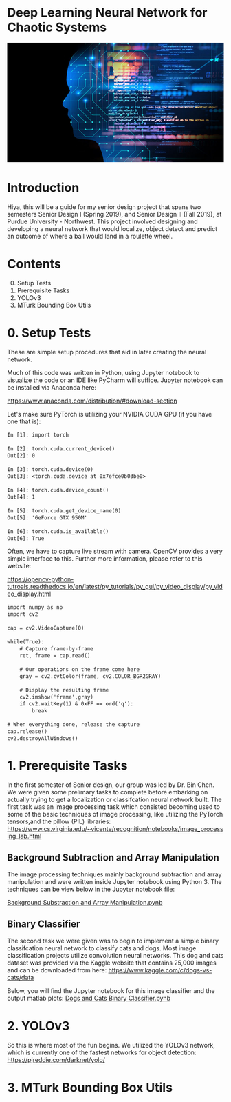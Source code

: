 # Deep Learning Neural Network for Chaotic Systems 
![deep learning is awesome!](https://github.com/alpizano/Deep-Learning-Neural-Network-for-Chaotic-Systems-/blob/master/read_cover.jpg)

# Introduction
Hiya, this will be a guide for my senior design project that spans two semesters Senior Design I (Spring 2019), and Senior Design II (Fall 2019), at Purdue University - Northwest. This project involved designing and developing a neural network that would localize, object detect and predict an outcome of where a ball would land in a roulette wheel.

# Contents
0. Setup Tests
1. Prerequisite Tasks
2. YOLOv3
3. MTurk Bounding Box Utils

# 0. Setup Tests
These are simple setup procedures that aid in later creating the neural network.

Much of this code was written in Python, using Jupyter notebook to visualize the code or an IDE like PyCharm will suffice. Jupyter notebook can be installed via Anaconda here:

https://www.anaconda.com/distribution/#download-section

Let's make sure PyTorch is utilizing your NVIDIA CUDA GPU (if you have one that is):
```
In [1]: import torch

In [2]: torch.cuda.current_device()
Out[2]: 0

In [3]: torch.cuda.device(0)
Out[3]: <torch.cuda.device at 0x7efce0b03be0>

In [4]: torch.cuda.device_count()
Out[4]: 1

In [5]: torch.cuda.get_device_name(0)
Out[5]: 'GeForce GTX 950M'

In [6]: torch.cuda.is_available()
Out[6]: True
```
Often, we have to capture live stream with camera. OpenCV provides a very simple interface to this. Further more information, please refer to this website:

https://opencv-python-tutroals.readthedocs.io/en/latest/py_tutorials/py_gui/py_video_display/py_video_display.html
```
import numpy as np
import cv2

cap = cv2.VideoCapture(0)

while(True):
    # Capture frame-by-frame
    ret, frame = cap.read()

    # Our operations on the frame come here
    gray = cv2.cvtColor(frame, cv2.COLOR_BGR2GRAY)

    # Display the resulting frame
    cv2.imshow('frame',gray)
    if cv2.waitKey(1) & 0xFF == ord('q'):
        break

# When everything done, release the capture
cap.release()
cv2.destroyAllWindows()
```

# 1. Prerequisite Tasks
In the first semester of Senior design, our group was led by Dr. Bin Chen. We were given some prelimary tasks to complete before embarking on actually trying to get a localization or classifcation neural network built. The first task was an image processing task which consisted becoming used to some of the basic techniques of image processing, like utilizing the PyTorch tensors,and the pillow (PIL) libraries:
https://www.cs.virginia.edu/~vicente/recognition/notebooks/image_processing_lab.html

## Background Subtraction and Array Manipulation
The image processing techniques mainly background subtraction and array manipulation and were written inside Jupyter notebook using Python 3. The techniques can be view below in the Jupyter notebook file:

[Background Substraction and Array Manipulation.pynb](1.%20Prerequisite%20Tasks/Image%20Processing/background_subtraction_array_manipulation.ipynb)

## Binary Classifier
The second task we were given was to begin to implement a simple binary classifcation neural network to classify cats and dogs. Most image classification projects utilize convolution neural networks. This dog and cats dataset was provided via the Kaggle website that contains 25,000 images and can be downloaded from here:
https://www.kaggle.com/c/dogs-vs-cats/data

Below, you will find the Jupyter notebook for this image classifier and the output matlab plots:
[Dogs and Cats Binary Classifier.pynb](1.%20Prerequisite%20Tasks/Image%20Processing/background_subtraction_array_manipulation.ipynb)

# 2. YOLOv3
So this is where most of the fun begins. We utilized the YOLOv3 network, which is currently one of the fastest networks for object detection:
https://pjreddie.com/darknet/yolo/

# 3. MTurk Bounding Box Utils




